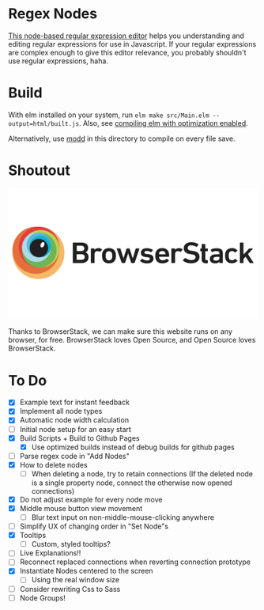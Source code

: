 # Regex Nodes

[This node-based regular expression editor](https://johannesvollmer.github.io/regex-nodes/) helps you understanding and editing regular expressions for use in Javascript.
If your regular expressions are complex enough to give this editor relevance, you probably shouldn't use regular expressions, haha.

# Build 

With elm installed on your system, run `elm make src/Main.elm --output=html/built.js`.
Also, see [compiling elm with optimization enabled](https://elm-lang.org/0.19.0/optimize).

Alternatively, use [modd](https://github.com/cortesi/modd) in this directory to compile on every file save.


# Shoutout

[![BrowserStack Logo](/readme/browser-stack.png?raw=true "BrowserStack")](https://www.browserstack.com/)

Thanks to BrowserStack, we can make sure this website runs on any browser, for free. 
BrowserStack loves Open Source, and Open Source loves BrowserStack.


# To Do
- [x] Example text for instant feedback
- [x] Implement all node types
- [x] Automatic node width calculation
- [ ] Initial node setup for an easy start
- [x] Build Scripts + Build to Github Pages
    - [x] Use optimized builds instead of debug builds for github pages
- [ ] Parse regex code in "Add Nodes"
- [x] How to delete nodes
    - [ ] When deleting a node, try to retain connections 
          (If the deleted node is a single property node, connect the otherwise now opened connections)
- [x] Do not adjust example for every node move
- [x] Middle mouse button view movement
    - [ ] Blur text input on non-middle-mouse-clicking anywhere
- [ ] Simplify UX of changing order in "Set Node"s
- [x] Tooltips
    - [ ] Custom, styled tooltips?
- [ ] Live Explanations!!
- [ ] Reconnect replaced connections 
      when reverting connection prototype
- [x] Instantiate Nodes centered to the screen
    - [ ] Using the real window size
- [ ] Consider rewriting Css to Sass
- [ ] Node Groups!
